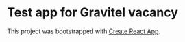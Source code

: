 # Test app for Gravitel vacancy

This project was bootstrapped with [Create React App](https://github.com/facebook/create-react-app).